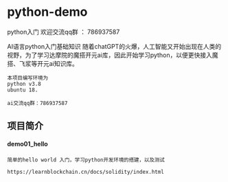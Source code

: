 # python-demo
python入门
欢迎交流qq群 ： 786937587

AI语言python入门基础知识
随着chatGPT的火爆，人工智能又开始出现在人类的视野，为了学习达摩院的魔搭开元ai库，因此开始学习python，以便更快接入魔搭、飞浆等开元ai知识库。

    本项目编写环境为
    python v3.8 
    ubuntu 18.

    ai交流qq群：786937587

## 项目简介
#### demo01_hello
    简单的hello world 入门，学习python开发环境的搭建，以及测试
    
    https://learnblockchain.cn/docs/solidity/index.html